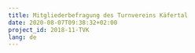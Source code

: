 ```yaml
---
title: Mitgliederbefragung des Turnvereins Käfertal
date: 2020-08-07T09:38:32+02:00
project_id: 2018-11-TVK
lang: de
---
```

